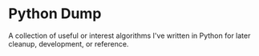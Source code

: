 # Python Dump
A collection of useful or interest algorithms I've written in Python for later cleanup, development, or reference.
